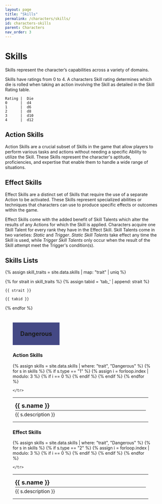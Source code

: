 ```yaml
---
layout: page
title: "Skills"
permalink: /characters/skills/
id: characters-skills
parent: Characters
nav_order: 3
---
```


# Skills

Skills represent the character’s capabilities across a variety of domains.

Skills have ratings from 0 to 4.  A characters Skill rating determines which die is rolled when taking an action involving the Skill as detailed in the Skill Rating table.

```
Rating |  Die
0      |  d4
1      |  d6
2      |  d8
3      |  d10
4      |  d12
```

## Action Skills
Action Skills are a crucial subset of Skills in the game that allow players to perform various tasks and actions without needing a specific Ability to utilize the Skill. These Skills represent the character's aptitude, proficiencies, and expertise that enable them to handle a wide range of situations.

## Effect Skills 
Effect Skills are a distinct set of Skills that require the use of a separate Action to be activated. These Skills represent specialized abilities or techniques that characters can use to produce specific effects or outcomes within the game.

Effect Skills come with the added benefit of Skill Talents which alter the results of any Actions for which the Skill is applied.  Characters acquire one Skill Talent for every rank they have in the Effect Skill.
Skill Talents come in two varieties: *Static* and *Trigger*.
*Static Skill Talents* take effect any time the Skill is used, while *Trigger Skill Talents* only occur when the result of the Skill attempt meet the Trigger's condition(s).

## Skills Lists

{% assign skill_traits = site.data.skills | map: "trait" | uniq %} 

{% for strait in skill_traits %}
    {% assign tabid = 'tab_' | append: strait %}

    {{ strait }}

    {{ tabid }}
{% endfor %}

<div class="mytabs">
<input type="radio" id="tabdangerous" name="mytabs" checked="checked">
<label for="tabdangerous" style="font-size:140%">Dangerous</label>

<div class="tab">
<h3>Action Skills</h3>
<table style="text-align: left;">
    <tr>
        {% assign skills = site.data.skills | where: "trait", "Dangerous" %}
        {% for s in skills %}
            {% if s.type == "1" %}
                <td style="width: 33%; height: 80px; padding: 5px">
                <p style="font-size:125%; margin:3px;">
                    <strong>
                    {{ s.name }}
                    </strong>
                </p>
                <hr style="margin: 3px;">
                <p style="margin: 3px;">
                    {{ s.description }}
                </p>
                </td>
                {% assign i = forloop.index | modulo: 3 %}
                {% if i == 0 %}
                    </tr>
                    <tr>
                {% endif %}
            {% endif %}
        {% endfor %}

    </tr>
</table>
<h3>Effect Skills</h3>
<table style="text-align: left;">
    <tr>
        {% assign skills = site.data.skills | where: "trait", "Dangerous" %}
        {% for s in skills %}
            {% if s.type == "2" %}
                <td style="width: 33%; height: 80px; padding: 5px">
                <p style="font-size:125%; margin:3px;">
                    <strong>
                    {{ s.name }}
                    </strong>
                </p>
                <hr style="margin: 3px;">
                <p style="margin: 3px;">
                    {{ s.description }}
                </p>
                </td>
                {% assign i = forloop.index | modulo: 3 %}
                {% if i == 0 %}
                    </tr>
                    <tr>
                {% endif %}
            {% endif %}
        {% endfor %}

    </tr>
</table>
</div>


</div>


<style>
 
.mytabs {
    display: flex;
    flex-wrap: wrap;
    margin: 0px auto;
    padding: 25px;
}
.mytabs input[type="radio"] {
    display: none;
}

.mytabs label {
    padding: 25px;
    font-weight: bold;
}

.mytabs .tab {
    width: 100%;
    padding: 0px;
    order: 1;
    display: none;
}
.mytabs .tab h2 {
    font-size: 3em;
}

.mytabs input[type='radio']:checked + label + .tab {
    display: block;
}

.mytabs input[type="radio"]:checked + label {
    background: #444985;
}
</style>